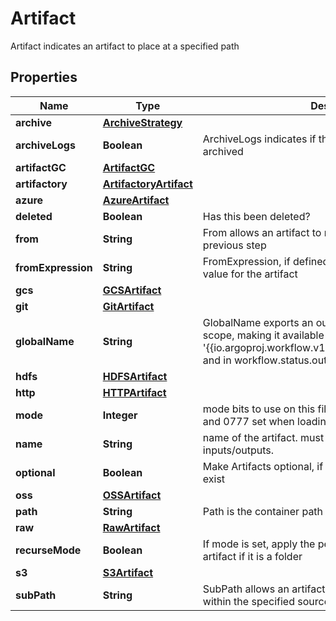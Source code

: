 

# Artifact

Artifact indicates an artifact to place at a specified path
## Properties

Name | Type | Description | Notes
------------ | ------------- | ------------- | -------------
**archive** | [**ArchiveStrategy**](ArchiveStrategy.md) |  |  [optional]
**archiveLogs** | **Boolean** | ArchiveLogs indicates if the container logs should be archived |  [optional]
**artifactGC** | [**ArtifactGC**](ArtifactGC.md) |  |  [optional]
**artifactory** | [**ArtifactoryArtifact**](ArtifactoryArtifact.md) |  |  [optional]
**azure** | [**AzureArtifact**](AzureArtifact.md) |  |  [optional]
**deleted** | **Boolean** | Has this been deleted? |  [optional]
**from** | **String** | From allows an artifact to reference an artifact from a previous step |  [optional]
**fromExpression** | **String** | FromExpression, if defined, is evaluated to specify the value for the artifact |  [optional]
**gcs** | [**GCSArtifact**](GCSArtifact.md) |  |  [optional]
**git** | [**GitArtifact**](GitArtifact.md) |  |  [optional]
**globalName** | **String** | GlobalName exports an output artifact to the global scope, making it available as &#39;{{io.argoproj.workflow.v1alpha1.outputs.artifacts.XXXX}} and in workflow.status.outputs.artifacts |  [optional]
**hdfs** | [**HDFSArtifact**](HDFSArtifact.md) |  |  [optional]
**http** | [**HTTPArtifact**](HTTPArtifact.md) |  |  [optional]
**mode** | **Integer** | mode bits to use on this file, must be a value between 0 and 0777 set when loading input artifacts. |  [optional]
**name** | **String** | name of the artifact. must be unique within a template&#39;s inputs/outputs. | 
**optional** | **Boolean** | Make Artifacts optional, if Artifacts doesn&#39;t generate or exist |  [optional]
**oss** | [**OSSArtifact**](OSSArtifact.md) |  |  [optional]
**path** | **String** | Path is the container path to the artifact |  [optional]
**raw** | [**RawArtifact**](RawArtifact.md) |  |  [optional]
**recurseMode** | **Boolean** | If mode is set, apply the permission recursively into the artifact if it is a folder |  [optional]
**s3** | [**S3Artifact**](S3Artifact.md) |  |  [optional]
**subPath** | **String** | SubPath allows an artifact to be sourced from a subpath within the specified source |  [optional]



